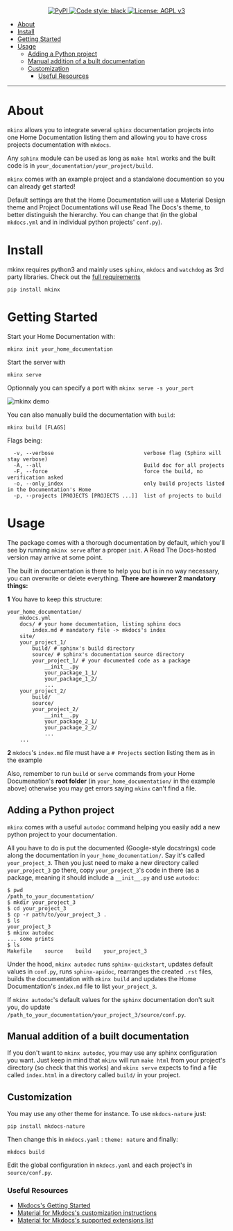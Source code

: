 <p align="center">

<a href="https://pypi.python.org/pypi/mkinx">
  <img alt="PyPI" src="https://badge.fury.io/py/mkinx.svg">
</a>
<a href="https://github.com/ambv/black">
  <img alt="Code style: black" src="https://img.shields.io/badge/code%20style-black-000000.svg">
</a>
<a href="https://github.com/entrepreneur-interet-general/mkinx/blob/master/LICENCE">
  <img alt="License: AGPL v3" src="https://img.shields.io/badge/License-AGPL%20v3-blue.svg">
</a>

</p>

<!-- TOC -->

- [About](#about)
- [Install](#install)
- [Getting Started](#getting-started)
- [Usage](#usage)
    - [Adding a Python project](#adding-a-python-project)
    - [Manual addition of a built documentation](#manual-addition-of-a-built-documentation)
    - [Customization](#customization)
        - [Useful Resources](#useful-resources)

<!-- /TOC -->
---


# About

`mkinx` allows you to integrate several `sphinx` documentation projects into one Home Documentation listing them and allowing you to have cross projects documentation with `mkdocs`. 

Any `sphinx` module can be used as long as `make html` works and the built code is in `your_documentation/your_project/build`.

`mkinx` comes with an example project and a standalone documention so you can already get started!

Default settings are that the Home Documentation will use a Material Design theme and Project Documentations will use Read The Docs's theme, to better distinguish the hierarchy. You can change that (in the global `mkdocs.yml` and in individual python projects' `conf.py`).

# Install

mkinx requires python3 and mainly uses `sphinx`, `mkdocs` and `watchdog` as 3rd party libraries. Check out the [full requirements](/requirements.txt)

```
pip install mkinx
```

# Getting Started

Start your Home Documentation with:

```
mkinx init your_home_documentation
```

Start the server with 

```
mkinx serve
```

Optionnaly you can specify a port with `mkinx serve -s your_port`

<img src="http://g.recordit.co/3vikPzjJPv.gif" alt="mkinx demo" style="max-width:300px"></img>

You can also manually build the documentation with `build`:

```
mkinx build [FLAGS]
```

Flags being:

```
  -v, --verbose                             verbose flag (Sphinx will stay verbose)
  -A, --all                                 Build doc for all projects
  -F, --force                               force the build, no verification asked
  -o, --only_index                          only build projects listed in the Documentation's Home
  -p, --projects [PROJECTS [PROJECTS ...]]  list of projects to build
```



# Usage

The package comes with a thorough documentation by default, which you'll see by running `mkinx serve` after a proper `init`. A Read The Docs-hosted version may arrive at some point. 

The built in documentation is there to help you but is in no way necessary, you can overwrite or delete everything. **There are however 2 mandatory things:**

**1** You have to keep this structure:

```
your_home_documentation/
    mkdocs.yml
    docs/ # your home documentation, listing sphinx docs
        index.md # mandatory file -> mkdocs's index
    site/
    your_project_1/
        build/ # sphinx's build directory
        source/ # sphinx's documentation source directory
        your_project_1/ # your documented code as a package
            __init__.py
            your_package_1_1/
            your_package_1_2/
            ...
    your_project_2/
        build/
        source/
        your_project_2/
            __init__.py
            your_package_2_1/
            your_package_2_2/
            ...
    ...
```

**2**  `mkdocs`'s `index.md` file must have a `# Projects` section listing them as in the example

Also, remember to run `build` or `serve` commands from your Home Documenation's **root folder** (in `your_home_documentation/` in the example above) otherwise you may get errors saying `mkinx` can't find a file.

## Adding a Python project

`mkinx` comes with a useful `autodoc` command helping you easily add a new python project to your documentation.

All you have to do is put the documented (Google-style docstrings) code along the documentation in `your_home_documentation/`. Say it's called `your_project_3`. Then you just need to make a new directory called `your_project_3` go there, copy `your_project_3`'s code in there (as a package, meaning it should include a `__init__.py` and use `autodoc`:

```
$ pwd
/path_to_your_documentation/
$ mkdir your_project_3
$ cd your_project_3
$ cp -r path/to/your_project_3 .
$ ls
your_project_3
$ mkinx autodoc
... some prints
$ ls
Makefile    source    build    your_project_3
```

Under the hood, `mkinx autodoc` runs `sphinx-quickstart`, updates default values in `conf.py`, runs `sphinx-apidoc`, rearranges the created `.rst` files, builds the documentation with `mkinx build` and updates the Home Documentation's `index.md` file to list `your_project_3`.

If `mkinx autodoc`'s default values for the `sphinx` documentation don't suit you, do update `/path_to_your_documentation/your_project_3/source/conf.py`.

## Manual addition of a built documentation

If you don't want to `mkinx autodoc`, you may use any sphinx configuration you want. Just keep in mind that `mkinx` will run `make html` from your project's directory (so check that this works) and `mkinx serve` expects to find a file called `index.html` in a directory called `build/` in your project.

## Customization

You may use any other theme for instance. To use `mkdocs-nature` just:

```
pip install mkdocs-nature
```

Then change this in `mkdocs.yaml` : `theme: nature` and finally:

```
mkdocs build
```

Edit the global configuration in `mkdocs.yaml` and each project's in `source/conf.py`.


### Useful Resources

* [Mkdocs's Getting Started](https://www.mkdocs.org/user-guide/writing-your-docs/)
* [Material for Mkdocs's customization instructions](https://squidfunk.github.io/mkdocs-material/customization/)
* [Material for Mkdocs's supported extensions list](https://squidfunk.github.io/mkdocs-material/extensions/admonition/)
